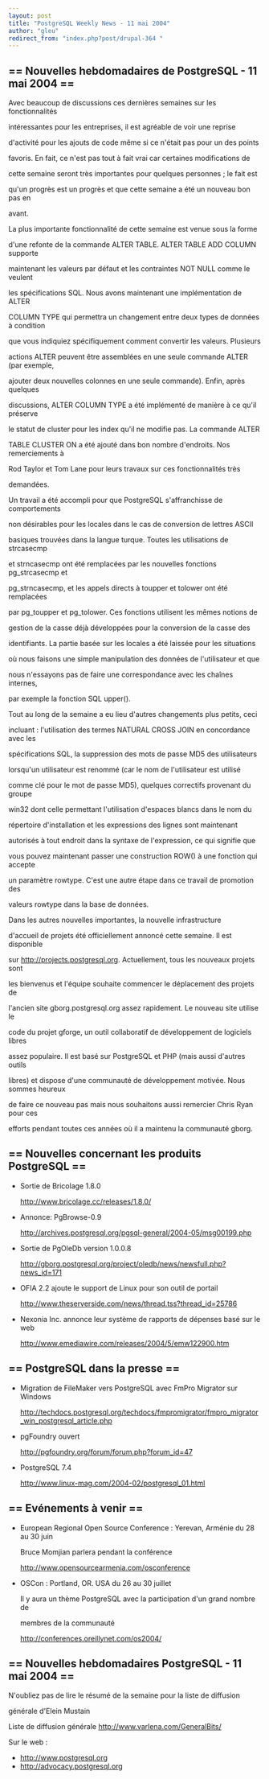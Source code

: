 ```yaml
---
layout: post
title: "PostgreSQL Weekly News - 11 mai 2004"
author: "gleu"
redirect_from: "index.php?post/drupal-364 "
---
```



<h2>== Nouvelles hebdomadaires de PostgreSQL - 11 mai 2004 ==</h2>

<p>Avec beaucoup de discussions ces dernières semaines sur les fonctionnalités

intéressantes pour les entreprises, il est agréable de voir une reprise

d'activité pour les ajouts de code même si ce n'était pas pour un des points

favoris. En fait, ce n'est pas tout à fait vrai car certaines modifications de

cette semaine seront très importantes pour quelques personnes&nbsp;; le fait est

qu'un progrès est un progrès et que cette semaine a été un nouveau bon pas en

avant.<!--break-->

</p>

<p>La plus importante fonctionnalité de cette semaine est venue sous la forme

d'une refonte de la commande ALTER TABLE. ALTER TABLE ADD COLUMN supporte

maintenant les valeurs par défaut et les contraintes NOT NULL comme le veulent

les spécifications SQL. Nous avons maintenant une implémentation de ALTER

COLUMN TYPE qui permettra un changement entre deux types de données à condition

que vous indiquiez spécifiquement comment convertir les valeurs. Plusieurs

actions ALTER peuvent être assemblées en une seule commande ALTER (par exemple,

ajouter deux nouvelles colonnes en une seule commande). Enfin, après quelques

discussions, ALTER COLUMN TYPE a été implémenté de manière à ce qu'il préserve

le statut de cluster pour les index qu'il ne modifie pas. La commande ALTER

TABLE CLUSTER ON a été ajouté dans bon nombre d'endroits. Nos remerciements à

Rod Taylor et Tom Lane pour leurs travaux sur ces fonctionnalités très

demandées.</p>

<p>Un travail a été accompli pour que PostgreSQL s'affranchisse de comportements

non désirables pour les locales dans le cas de conversion de lettres ASCII

basiques trouvées dans la langue turque. Toutes les utilisations de strcasecmp

et strncasecmp ont été remplacées par les nouvelles fonctions pg_strcasecmp et

pg_strncasecmp, et les appels directs à toupper et tolower ont été remplacées

par pg_toupper et pg_tolower.  Ces fonctions utilisent les mêmes notions de

gestion de la casse déjà développées pour la conversion de la casse des

identifiants. La partie basée sur les locales a été laissée pour les situations

où nous faisons une simple manipulation des données de l'utilisateur et que

nous n'essayons pas de faire une correspondance avec les chaînes internes,

par exemple la fonction SQL upper().</p>

<p>Tout au long de la semaine a eu lieu d'autres changements plus petits, ceci

incluant : l'utilisation des termes NATURAL CROSS JOIN en concordance avec les

spécifications SQL, la suppression des mots de passe MD5 des utilisateurs

lorsqu'un utilisateur est renommé (car le nom de l'utilisateur est utilisé

comme clé pour le mot de passe MD5), quelques correctifs provenant du groupe

win32 dont celle permettant l'utilisation d'espaces blancs dans le nom du

répertoire d'installation et les expressions des lignes sont maintenant

autorisés à tout endroit dans la syntaxe de l'expression, ce qui signifie que

vous pouvez maintenant passer une construction ROW() à une fonction qui accepte

un paramètre rowtype. C'est une autre étape dans ce travail de promotion des

valeurs rowtype dans la base de données.</p>

<p>Dans les autres nouvelles importantes, la nouvelle infrastructure

d'accueil de projets été officiellement annoncé cette semaine. Il est disponible

sur http://projects.postgresql.org. Actuellement, tous les nouveaux projets sont

les bienvenus et l'équipe souhaite commencer le déplacement des projets de

l'ancien site gborg.postgresql.org assez rapidement. Le nouveau site utilise le

code du projet gforge, un outil collaboratif de développement de logiciels libres

assez populaire. Il est basé sur PostgreSQL et PHP (mais aussi d'autres outils

libres) et dispose d'une communauté de développement motivée. Nous sommes heureux

de faire ce nouveau pas mais nous souhaitons aussi remercier Chris Ryan pour ces

efforts pendant toutes ces années où il a maintenu la communauté gborg.</p>

<!--more-->


<h2>== Nouvelles concernant les produits PostgreSQL ==</h2>

<ul>

<li>Sortie de Bricolage 1.8.0<br />

<a href="http://www.bricolage.cc/releases/1.8.0/">http://www.bricolage.cc/releases/1.8.0/</a></li>

<li>Annonce: PgBrowse-0.9<br />

<a href="http://archives.postgresql.org/pgsql-general/2004-05/msg00199.php">http://archives.postgresql.org/pgsql-general/2004-05/msg00199.php</a></li>

<li>Sortie de PgOleDb version 1.0.0.8<br />

<a href="http://gborg.postgresql.org/project/oledb/news/newsfull.php?news_id=171">http://gborg.postgresql.org/project/oledb/news/newsfull.php?news_id=171</a></li>

<li>OFIA 2.2 ajoute le support de Linux pour son outil de portail<br />

<a href="http://www.theserverside.com/news/thread.tss?thread_id=25786">http://www.theserverside.com/news/thread.tss?thread_id=25786</a></li>

<li>Nexonia Inc. annonce leur système de rapports de dépenses basé sur le web<br />

<a href="http://www.emediawire.com/releases/2004/5/emw122900.htm">http://www.emediawire.com/releases/2004/5/emw122900.htm</a></li>

</ul>

<h2>== PostgreSQL dans la presse ==</h2>

<ul>

<li>Migration de FileMaker vers PostgreSQL avec FmPro Migrator sur Windows<br />

<a href="http://techdocs.postgresql.org/techdocs/fmpromigrator/fmpro_migrator_win_postgresql_article.php">http://techdocs.postgresql.org/techdocs/fmpromigrator/fmpro_migrator_win_postgresql_article.php</a></li>

<li>pgFoundry ouvert<br />

<a href="http://pgfoundry.org/forum/forum.php?forum_id=47">http://pgfoundry.org/forum/forum.php?forum_id=47</a></li>

<li>PostgreSQL 7.4<br />

<a href="http://www.linux-mag.com/2004-02/postgresql_01.html">http://www.linux-mag.com/2004-02/postgresql_01.html</a>

</li>

</ul>

<h2>== Evénements à venir ==</h2>

<ul>

<li>European Regional Open Source Conference&nbsp;: Yerevan, Arménie du 28 au 30 juin<br />

Bruce Momjian parlera pendant la conférence<br />

<a href="http://www.opensourcearmenia.com/osconference">http://www.opensourcearmenia.com/osconference</a></li>

<li>OSCon&nbsp;: Portland, OR. USA du 26 au 30 juillet<br />

Il y aura un thème PostgreSQL avec la participation d'un grand nombre de

membres de la communauté<br />

<a href="http://conferences.oreillynet.com/os2004/">http://conferences.oreillynet.com/os2004/</a></li>

</ul>

<h2>== Nouvelles hebdomadaires PostgreSQL - 11 mai 2004 ==</h2>

<p>N'oubliez pas de lire le résumé de la semaine pour la liste de diffusion

générale d'Elein Mustain</p>

<p>Liste de diffusion générale <a href="http://www.varlena.com/GeneralBits/">http://www.varlena.com/GeneralBits/</a>

</p>

<p>Sur le web :

</p>

<ul>

<li><a href="http://www.postgresql.org">http://www.postgresql.org</a></li>

<li><a href="http://advocacy.postgresql.org">http://advocacy.postgresql.org</a></li>

</ul>